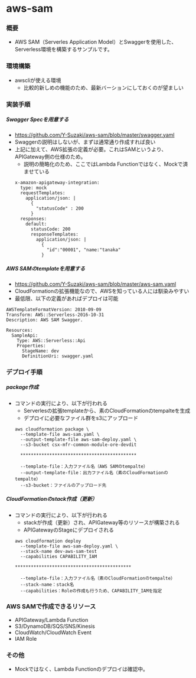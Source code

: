 # aws-sam
### 概要
* AWS SAM（Serverles Application Model）とSwaggerを使用した、Serverless環境を構築するサンプルです。

### 環境構築
* awscliが使える環境
    * 比較的新しめの機能のため、最新バーションにしておくのが望ましい
    
### 実装手順
##### Swagger Specを用意する
* https://github.com/Y-Suzaki/aws-sam/blob/master/swagger.yaml
* Swaggerの説明はしないが、まずは通常通り作成すれば良い
* 上記に加えて、AWS拡張の定義が必要。これはSAMというより、APIGateway側の仕様のため。
    * 説明の簡略化のため、ここではLambda Functionではなく、Mockで済ませている
    ```
    x-amazon-apigateway-integration:
      type: mock
      requestTemplates:
        application/json: |
          {
            "statusCode" : 200
          }
      responses:
        default:
          statusCode: 200
          responseTemplates:
            application/json: |
              {
                "id":"00001", "name:"tanaka"
              }
    ```
    
##### AWS SAMのtemplateを用意する
* https://github.com/Y-Suzaki/aws-sam/blob/master/aws-sam.yaml
* CloudFormationの拡張機能なので、AWSを知っている人には馴染みやすい
* 最低限、以下の定義があればデプロイは可能
```
AWSTemplateFormatVersion: 2010-09-09
Transform: AWS::Serverless-2016-10-31
Description: AWS SAM Swagger.

Resources:
  SampleApi:
    Type: AWS::Serverless::Api
    Properties:
      StageName: dev
      DefinitionUri: swagger.yaml
```

### デプロイ手順
##### package作成
* コマンドの実行により、以下が行われる
    * Serverlesの拡張templateから、素のCloudFormationのtempalteを生成
    * デプロイに必要なファイル群をs3にアップロード
    ```
    aws cloudformation package \
      --template-file aws-sam.yaml \
      --output-template-file aws-sam-deploy.yaml \
      --s3-bucket csx-mfr-common-module-ore-devdit
      
      ********************************************
      
      --template-file：入力ファイル名（AWS SAMのtempalte）
      --output-template-file：出力ファイル名（素のCloudFormationのtempalte）
      --s3-bucket：ファイルのアップロード先
    ```

##### CloudFormationのstack作成（更新）
* コマンドの実行により、以下が行われる
    * stackが作成（更新）され、APIGateway等のリソースが構築される
    * APIGatewayのStageにデプロイされる
    ```
    aws cloudformation deploy 
      --template-file aws-sam-deploy.yaml \
      --stack-name dev-aws-sam-test 
      --capabilities CAPABILITY_IAM
    
    ********************************************
    
      --template-file：入力ファイル名（素のCloudFormationのtempalte）
      --stack-name：stack名
      --capabilities：Roleの作成も行うため、CAPABILITY_IAMを指定
    ```
### AWS SAMで作成できるリソース
* APIGateway/Lambda Function
* S3/DynamoDB/SQS/SNS/Kinesis
* CloudWatch/CloudWatch Event
* IAM Role
### その他
* Mockではなく、Lambda Functionのデプロイは確認中。
